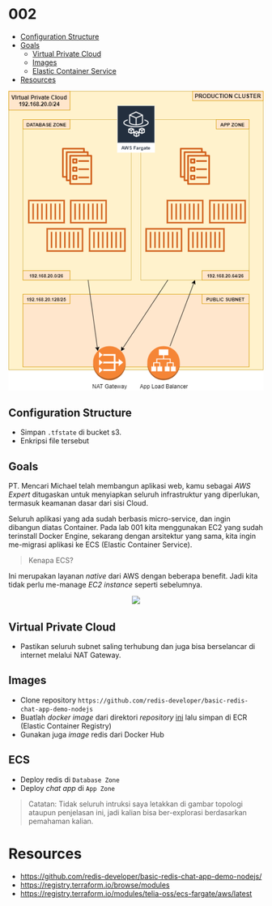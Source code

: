 # 002

- [Configuration Structure](#configuration-structure)
- [Goals](#goals)
  - [Virtual Private Cloud](#virtual-private-cloud)
  - [Images](#images)
  - [Elastic Container Service](#ecs)
- [Resources](#resources)

<p align="center">
  <img src="Lab - Terraform-Easy - app.diagrams.net.png"></img>
</p>

## Configuration Structure
- Simpan `.tfstate` di bucket s3.
- Enkripsi file tersebut

## Goals
PT. Mencari Michael telah membangun aplikasi web, kamu sebagai _AWS Expert_ ditugaskan untuk menyiapkan seluruh infrastruktur yang diperlukan, termasuk keamanan dasar dari sisi Cloud. 

Seluruh aplikasi yang ada sudah berbasis micro-service, dan ingin dibangun diatas Container. Pada lab 001 kita menggunakan EC2 yang sudah terinstall Docker Engine, sekarang dengan arsitektur yang sama, kita ingin me-migrasi aplikasi ke ECS (Elastic Container Service). 

> Kenapa ECS?

Ini merupakan layanan _native_ dari AWS dengan beberapa benefit. Jadi kita tidak perlu me-manage _EC2 instance_ seperti sebelumnya. 

<p align="center">
  <img src="https://d1.awsstatic.com/re19/FargateonEKS/Product-Page-Diagram_Fargate%402x.a20fb2b15c2aebeda3a44dbbb0b10b82fb89aa6a.png"></img>
</p>

## Virtual Private Cloud
- Pastikan seluruh subnet saling terhubung dan juga bisa berselancar di internet melalui NAT Gateway.

## Images
- Clone repository `https://github.com/redis-developer/basic-redis-chat-app-demo-nodejs`
- Buatlah _docker image_ dari direktori _repository_ [ini](https://github.com/redis-developer/basic-redis-chat-app-demo-nodejs/tree/main/server) lalu simpan di ECR (Elastic Container Registry)
- Gunakan juga _image_ redis dari Docker Hub

## ECS
- Deploy redis di `Database Zone`
- Deploy _chat app_ di `App Zone`

> Catatan: Tidak seluruh intruksi saya letakkan di gambar topologi ataupun penjelasan ini, jadi kalian bisa ber-explorasi berdasarkan pemahaman kalian.

# Resources
- https://github.com/redis-developer/basic-redis-chat-app-demo-nodejs/
- https://registry.terraform.io/browse/modules
- https://registry.terraform.io/modules/telia-oss/ecs-fargate/aws/latest
